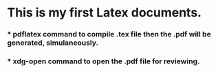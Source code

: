 # This is my first Latex documents.
### * pdflatex command to compile .tex file then the .pdf will be generated, simulaneously. 
### *  xdg-open command to open the .pdf file for reviewing.
